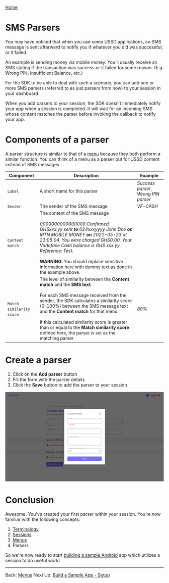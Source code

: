 [Home](./README.md)

# SMS Parsers

You may have noticed that when you use some USSD applications, an SMS message is sent afterward to notify you if whatever you did was successful, or it failed.

An example is sending money via mobile money. You’ll usually receive an SMS stating if the transaction was success or it failed for some reason. (E.g. Wrong PIN, Insufficient Balance, etc.)

For the SDK to be able to deal with such a scenario, you can add one or more SMS parsers (referred to as just parsers from now) to your session in your dashboard.

When you add parsers to your session, the SDK doesn’t immediately notify your app when a session is completed. It will wait for an incoming SMS whose content matches the parser before invoking the callback to notify your app.

# Components of a parser

A parser structure is similar to that of a [menu](./03.Menus.md) because they both perform a similar function. You can think of a menu as a parser but for USSD content instead of SMS messages.

| Component                | Description                                                  | Example                              |
| ------------------------ | ------------------------------------------------------------ | ------------------------------------ |
| `Label`                  | A short name for this parser                                 | *Success parser*, *Wrong PIN parser* |
| `Sender`                 | The sender of the SMS message                                | *VF-CASH*                            |
| `Content match`          | The content of the SMS message<br /><br />*0000000000000000 Confirmed. GHSxxx.yy sent **to** 024xxxyyyy John Doe **on** MTN MOBILE MONEY **on** 2021-05-23 at 21:05:04. You were charged GHS0.00. Your Vodafone Cash balance is GHS xxx.yy. Reference: Test.*<br /><br />**WARNING**: You should replace sensitive information here with dummy text as done in the example above. |                                      |
| `Match similarity score` | The level of similarity between the **Content match** and the **SMS text**.<br /><br />For each SMS message received from the sender, the SDK calculates a similarity score (0–100%) between the SMS message text and the **Content match** for that menu.<br /><br />If this calculated similarity score is greater than or equal to the **Match similarity score** defined here, the parser is set as the matching parser. | *80%*                                |

# Create a parser

1. Click on the **Add parser** button
2. Fill the form with the parser details
3. Click the **Save** button to add the parser to your session

![](./assets/parser-create-1.png)

# Conclusion

Awesome. You've created your first parser within your session. You’re now familiar with the following concepts:

1. [Terminology](./01.Terminology.md)
2. [Sessions](./02.Sessions.md)
3. [Menus](./03.Menus.md)
4. Parsers

So we're now ready to start [building a sample Android](./05.Build-Sample-App-Setup.md) app which utilizes a session to do useful work! 



---

Back: [Menus](./03.Menus.md)    Next Up: [Build a Sample App - Setup](./05.Build-Sample-App-Setup.md)

